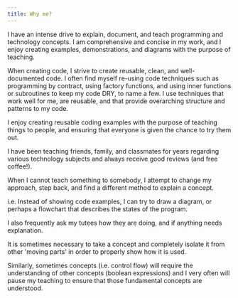 ```yaml
---
title: Why me?
---
```


I have an intense drive to explain, document, and teach programming and technology concepts. I am comprehensive and concise in my work, and I enjoy creating examples, demonstrations, and diagrams with the purpose of teaching.

When creating code, I strive to create reusable, clean, and well-documented code. I often find myself re-using code techniques such as programming by contract, using factory functions, and using inner functions or subroutines to keep my code DRY, to name a few. I use techniques that work well for me, are reusable, and that provide overarching structure and patterns to my code.

I enjoy creating reusable coding examples with the purpose of teaching things to people, and ensuring that everyone is given the chance to try them out.

I have been teaching friends, family, and classmates for years regarding various technology subjects and always receive good reviews (and free coffee!).

When I cannot teach something to somebody, I attempt to change my approach, step back, and find a different method to explain a concept.

i.e. Instead of showing code examples, I can try to draw a diagram, or perhaps a flowchart that describes the states of the program. 

I also frequently ask my tutees how they are doing, and if anything needs explanation.

It is sometimes necessary to take a concept and completely isolate it from other 'moving parts' in order to properly show how it is used.

Similarly, sometimes concepts (i.e. control flow) will require the understanding of other concepts (boolean expressions) and I very often will pause my teaching to ensure that those fundamental concepts are understood.
